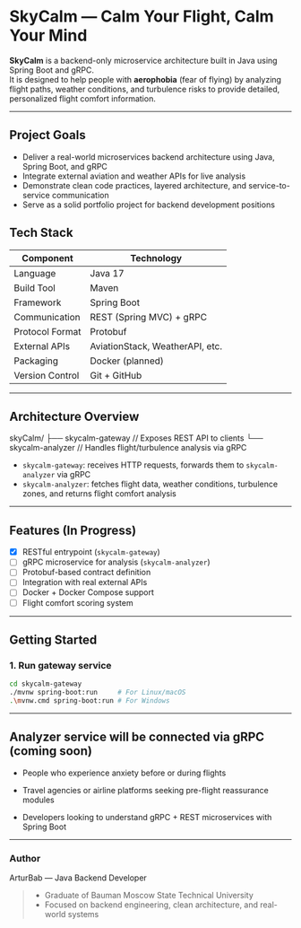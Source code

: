 # **SkyCalm — Calm Your Flight, Calm Your Mind**

**SkyCalm** is a backend-only microservice architecture built in Java using Spring Boot and gRPC.  
It is designed to help people with **aerophobia** (fear of flying) by analyzing flight paths, weather conditions, and turbulence risks to provide detailed, personalized flight comfort information.

---

## Project Goals

- Deliver a real-world microservices backend architecture using Java, Spring Boot, and gRPC
- Integrate external aviation and weather APIs for live analysis
- Demonstrate clean code practices, layered architecture, and service-to-service communication
- Serve as a solid portfolio project for backend development positions

## Tech Stack

| Component        | Technology                        |
|------------------|------------------------------------|
| Language         | Java 17                            |
| Build Tool       | Maven                              |
| Framework        | Spring Boot                        |
| Communication    | REST (Spring MVC) + gRPC           |
| Protocol Format  | Protobuf                           |
| External APIs    | AviationStack, WeatherAPI, etc.    |
| Packaging        | Docker (planned)                   |
| Version Control  | Git + GitHub                       |

---
## Architecture Overview

skyCalm/ ├── skycalm-gateway // Exposes REST API to clients └── skycalm-analyzer // Handles flight/turbulence analysis via gRPC

- `skycalm-gateway`: receives HTTP requests, forwards them to `skycalm-analyzer` via gRPC
- `skycalm-analyzer`: fetches flight data, weather conditions, turbulence zones, and returns flight comfort analysis

---

## Features (In Progress)

- [x] RESTful entrypoint (`skycalm-gateway`)
- [ ] gRPC microservice for analysis (`skycalm-analyzer`)
- [ ] Protobuf-based contract definition
- [ ] Integration with real external APIs
- [ ] Docker + Docker Compose support
- [ ] Flight comfort scoring system

---
## Getting Started

### 1. Run gateway service

```bash
cd skycalm-gateway
./mvnw spring-boot:run     # For Linux/macOS
.\mvnw.cmd spring-boot:run # For Windows
```
---

## **Analyzer service will be connected via gRPC (coming soon)**

* People who experience anxiety before or during flights

* Travel agencies or airline platforms seeking pre-flight reassurance modules

* Developers looking to understand gRPC + REST microservices with Spring Boot
---
### **Author**
ArturBab  — Java Backend Developer
> * Graduate of Bauman Moscow State Technical University
> * Focused on backend engineering, clean architecture, and real-world systems